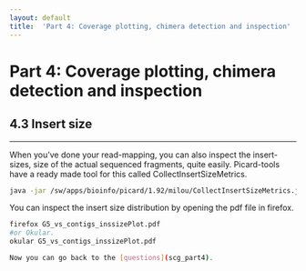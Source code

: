 ```yaml
---
layout: default
title:  'Part 4: Coverage plotting, chimera detection and inspection'
---
```


# Part 4: Coverage plotting, chimera detection and inspection

## 4.3 Insert size
---

When you’ve done your read-mapping, you can also inspect the insert-sizes, size of the actual sequenced fragments, quite easily. 
Picard-tools have a ready made tool for this called CollectInsertSizeMetrics.

```sh
java -jar /sw/apps/bioinfo/picard/1.92/milou/CollectInsertSizeMetrics.jar HISTOGRAM_FILE=G5_vs_contigs_inssizePlot.pdf INPUT=G5_vs_contigs_sorted.bam OUTPUT=G5_vs_contigs_inssize.out #[time to run = 2.5 sec]
```

You can inspect the insert size distribution by opening the pdf file in firefox.

```sh
firefox G5_vs_contigs_inssizePlot.pdf
#or Okular.
okular G5_vs_contigs_inssizePlot.pdf

Now you can go back to the [questions](scg_part4).
